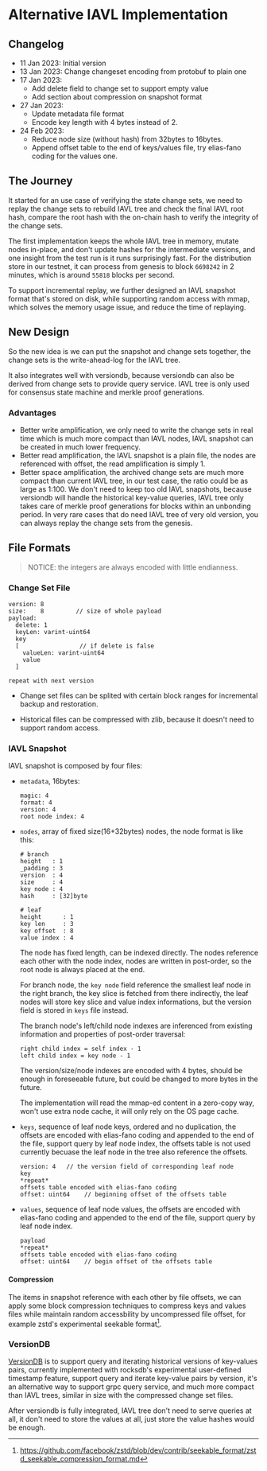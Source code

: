 # Alternative IAVL Implementation

## Changelog

* 11 Jan 2023: Initial version
* 13 Jan 2023: Change changeset encoding from protobuf to plain one
* 17 Jan 2023:
  * Add delete field to change set to support empty value
  * Add section about compression on snapshot format
* 27 Jan 2023:
  * Update metadata file format
  * Encode key length with 4 bytes instead of 2.
* 24 Feb 2023:
  * Reduce node size (without hash) from 32bytes to 16bytes.
  * Append offset table to the end of keys/values file, try elias-fano coding for the values one.


## The Journey

It started for an use case of verifying the state change sets, we need to replay the change sets to rebuild IAVL tree and check the final IAVL root hash, compare the root hash with the on-chain hash to verify the integrity of the change sets.

The first implementation keeps the whole IAVL tree in memory, mutate nodes in-place, and don't update hashes for the intermediate versions, and one insight from the test run is it runs surprisingly fast. For the distribution store in our testnet, it can process from genesis to block `6698242` in 2 minutes, which is around `55818` blocks per second.

To support incremental replay, we further designed an IAVL snapshot format that's stored on disk, while supporting random access with mmap, which solves the memory usage issue, and reduce the time of replaying.

## New Design

So the new idea is we can put the snapshot and change sets together, the change sets is the write-ahead-log for the IAVL tree.

It also integrates well with versiondb, because versiondb can also be derived from change sets to provide query service. IAVL tree is only used for consensus state machine and merkle proof generations.

### Advantages

- Better write amplification, we only need to write the change sets in real time which is much more compact than IAVL nodes, IAVL snapshot can be created in much lower frequency.
- Better read amplification, the IAVL snapshot is a plain file, the nodes are referenced with offset, the read amplification is simply 1.
- Better space amplification, the archived change sets are much more compact than current IAVL tree, in our test case, the ratio could be as large as 1:100. We don't need to keep too old IAVL snapshots, because versiondb will handle the historical key-value queries, IAVL tree only takes care of merkle proof generations for blocks within an unbonding period. In very rare cases that do need IAVL tree of very old version, you can always replay the change sets from the genesis.

## File Formats

> NOTICE: the integers are always encoded with little endianness.

### Change Set File

```
version: 8
size:    8         // size of whole payload
payload:
  delete: 1
  keyLen: varint-uint64
  key
  [                 // if delete is false
    valueLen: varint-uint64
    value
  ]

repeat with next version
```

- Change set files can be splited with certain block ranges for incremental backup and restoration.

- Historical files can be compressed with zlib, because it doesn't need to support random access.

### IAVL Snapshot

IAVL snapshot is composed by four files:

- `metadata`, 16bytes:

  ```
  magic: 4
  format: 4
  version: 4
  root node index: 4
  ```

- `nodes`, array of fixed size(16+32bytes) nodes, the node format is like this:

  ```
  # branch
  height   : 1
  _padding : 3
  version  : 4
  size     : 4
  key node : 4
  hash     : [32]byte

  # leaf
  height      : 1
  key len     : 3
  key offset  : 8
  value index : 4
  ```
  The node has fixed length, can be indexed directly. The nodes reference each other with the node index, nodes are written in post-order, so the root node is always placed at the end.

  For branch node, the `key node` field reference the smallest leaf node in the right branch, the key slice is fetched from there indirectly, the leaf nodes will store key slice and value index informations, but the version field is stored in `keys` file instead.

  The branch node's left/child node indexes are inferenced from existing information and properties of post-order traversal:

  ```
  right child index = self index - 1
  left child index = key node - 1
  ```

  The version/size/node indexes are encoded with 4 bytes, should be enough in foreseeable future, but could be changed to more bytes in the future.

  The implementation will read the mmap-ed content in a zero-copy way, won't use extra node cache, it will only rely on the OS page cache.

- `keys`, sequence of leaf node keys, ordered and no duplication, the offsets are encoded with elias-fano coding and appended to the end of the file, support query by leaf node index, the offsets table is not used currently becuase the leaf node in the tree also reference the offsets.

  ```
  version: 4   // the version field of corresponding leaf node
  key
  *repeat*
  offsets table encoded with elias-fano coding
  offset: uint64    // beginning offset of the offsets table
  ```

- `values`, sequence of leaf node values, the offsets are encoded with elias-fano coding and appended to the end of the file, support query by leaf node index.

  ```
  payload
  *repeat*
  offsets table encoded with elias-fano coding
  offset: uint64    // begin offset of the offsets table
  ```

#### Compression

The items in snapshot reference with each other by file offsets, we can apply some block compression techniques to compress keys and values files while maintain random accessbility by uncompressed file offset, for example zstd's experimental seekable format[^1].

### VersionDB

[VersionDB](../README.md) is to support query and iterating historical versions of key-values pairs, currently implemented with rocksdb's experimental user-defined timestamp feature, support query and iterate key-value pairs by version, it's an alternative way to support grpc query service, and much more compact than IAVL trees, similar in size with the compressed change set files.

After versiondb is fully integrated, IAVL tree don't need to serve queries at all, it don't need to store the values at all, just store the value hashes would be enough.

[^1]: https://github.com/facebook/zstd/blob/dev/contrib/seekable_format/zstd_seekable_compression_format.md
